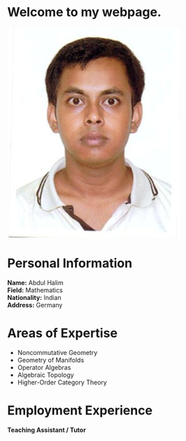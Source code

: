 # Welcome to my webpage.  
![Profile Image](https://raw.githubusercontent.com/abdul-halim-mathematics/abdul-halim-mathematics.github.io/main/IMG222%5B303%5D.JPG)  

# Personal Information
**Name:** Abdul Halim   
**Field:** Mathematics  
**Nationality:** Indian  
**Address:**  Germany  

# Areas of Expertise
- Noncommutative Geometry  
- Geometry of Manifolds  
- Operator Algebras  
- Algebraic Topology  
- Higher-Order Category Theory  

# Employment Experience
**Teaching Assistant / Tutor**    


